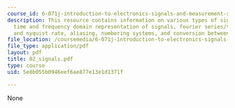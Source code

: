 ```yaml
---
course_id: 6-071j-introduction-to-electronics-signals-and-measurement-spring-2006
description: This resource contains information on various types of signals, LTI systems,
  time and frequency domain representation of signals, fourier series/tranform, sampling
  and nyquist rate, aliasing, numbering systems, and conversion between type of signals.
file_location: /coursemedia/6-071j-introduction-to-electronics-signals-and-measurement-spring-2006/5e8b055b0946eef6ae877e13e1d1371f_02_signals.pdf
file_type: application/pdf
layout: pdf
title: 02_signals.pdf
type: course
uid: 5e8b055b0946eef6ae877e13e1d1371f

---
```

None